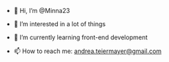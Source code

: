 - 👋 Hi, I’m @Minna23
- 👀 I’m interested in a lot of things
- 🌱 I’m currently learning front-end development

- 📫 How to reach me: andrea.teiermayer@gmail.com


